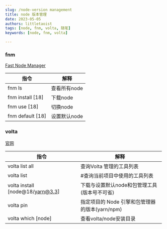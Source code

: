 ```yaml
---
slug: /node-version management 
title: node 版本管理
date: 2023-05-05
authors: littletaoist
tags: [node, fnm, volta, 随笔]
keywords: [node, fnm, volta]

---
```


### fnm

[Fast Node Manager](https://github.com/Schniz/fnm)

| 指令             | 解释         |
| ---------------- | ------------ |
| fnm     ls       | 查看所有node |
| fnm install [18] | 下载node     |
| fnm use [18]     | 切换node     |
| fnm default [18] | 设置默认node |

<!-- truncate -->

### volta

[官网](https://volta.sh/)



| 指令                             | 解释                                           |
| -------------------------------- | ---------------------------------------------- |
| volta list all                   | 查询Volta 管理的工具列表                       |
| volta list                       | #查询当前项目中使用的工具列表                  |
| volta install [node@18/yarn@3.3] | 下载与设置默认node和包管理工具(版本号不可省)   |
| volta pin                        | 指定项目的 Node 引擎和包管理器的版本(yarn/npm) |
| volta which [node]               | 查看volta/node安装目录                         |
